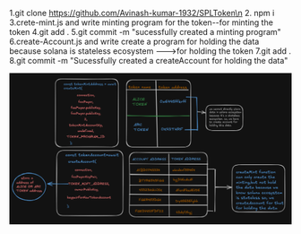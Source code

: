 1.git clone https://github.com/Avinash-kumar-1932/SPLToken\n
2. npm i 
3.crete-mint.js and write minting program for the  token--for minting the token
4.git add .
5.git commit -m "sucessfully created a minting program"
6.create-Account.js and write create a program for holding the data because solana is stateless ecosystem --->for holding the token
7.git add .
8.git commit -m "Sucessfully created a createAccount for holding the data"

![logo](https://github.com/Avinash-kumar-1932/SPLToken/blob/main/SPL.png)
